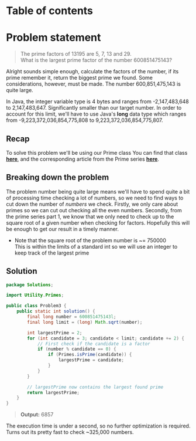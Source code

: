 # Table of contents

# Problem statement
>The prime factors of 13195 are 5, 7, 13 and 29.  
What is the largest prime factor of the number 600851475143?

Alright sounds simple enough, calculate the factors of the number,
if its prime remember it, return the biggest prime we found. Some considerations,
however, must be made. The number 600,851,475,143 is quite large.

In Java, the integer variable type is 4 bytes and ranges from
-2,147,483,648 to 2,147,483,647. Significantly smaller than our target number.
In order to account for this limit, we'll have to use Java's **long**
data type which ranges from -9,223,372,036,854,775,808 to 9,223,372,036,854,775,807.

## Recap
To solve this problem we'll be using our Prime class
You can find that class [**here**](https://github.com/Galetie/Primes-Java/tree/Part1), and the
corresponding article from the Prime series [**here**](https://jlog.au/Blog/article/63cd1fd52c1e3ac3f07b1841).

## Breaking down the problem
The problem number being quite large means we'll have to spend quite a bit of
processing time checking a lot of numbers, so we need to find ways to cut down
the number of *numbers* we check. Firstly, we only care about primes
so we can cut out checking all the even numbers. Secondly, from the prime series part 1,
we know that we only need to check up to the square root of a
given number when checking for factors. Hopefully this will be enough
to get our result in a timely manner.
- Note that the square root of the problem number is ~= 750000  
This is within the limits of a standard int so we will use an integer to keep track
of the largest prime

## Solution
```java
package Solutions;

import Utility.Primes;

public class Problem3 {
    public static int solution() {
        final long number = 600851475143l;
        final long limit = (long) Math.sqrt(number);

        int largestPrime = 2;
        for (int candidate = 3; candidate < limit; candidate += 2) {
            // First check if the candidate is a factor
            if (number % candidate == 0) {
                if (Primes.isPrime(candidate)) {
                    largestPrime = candidate;
                }
            }
        }

        // largestPrime now contains the largest found prime
        return largestPrime;
    }
}
```
> **Output:** 6857

The execution time is under a second, so no further optimization is required.
Turns out its pretty fast to check ~325,000 numbers.